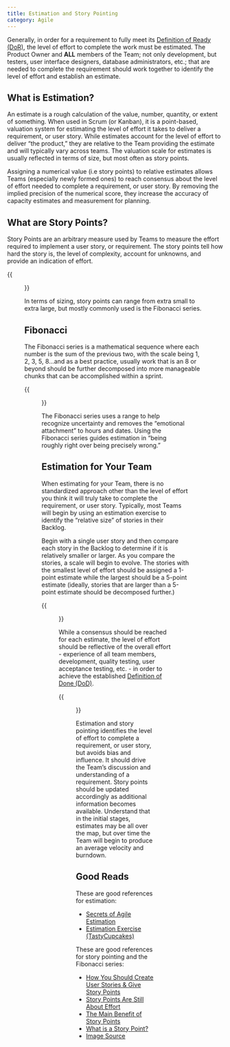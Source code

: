 ```yaml
---
title: Estimation and Story Pointing
category: Agile
---
```


Generally, in order for a requirement to fully meet its [Definition of Ready (DoR)](/guides/glossary/#definition-of-ready), the level of effort to complete the work must be estimated. The Product Owner and **ALL** members of the Team; not only development, but testers, user interface designers, database administrators, etc.; that are needed to complete the requirement should work together to identify the level of effort and establish an estimate.


## What is Estimation?

An estimate is a rough calculation of the value, number, quantity, or extent of something. When used in Scrum (or Kanban), it is a point-based, valuation system for estimating the level of effort it takes to deliver a requirement, or user story. While estimates account for the level of effort to deliver “the product,” they are relative to the Team providing the estimate and will typically vary across teams. The valuation scale for estimates is usually reflected in terms of size, but most often as story points.

Assigning a numerical value (i.e story points) to relative estimates allows Teams (especially newly formed ones) to reach consensus about the level of effort needed to complete a requirement, or user story. By removing the implied precision of the numerical score, they increase the accuracy of capacity estimates and measurement for planning.


## What are Story Points?

Story Points are an arbitrary measure used by Teams to measure the effort required to implement a user story, or requirement. The story points tell how hard the story is, the level of complexity, account for unknowns, and provide an indication of effort.

{{<figure src="/assets/img/guides/maxresdefault_ed.png"
  alt="Point-based System. Small (1pt): no sweat. Medium (3pt): nothing we can't handle. Large (5pt): this is going to take some effort."
  class="display-block margin-x-auto maxw-tablet">}}

In terms of sizing, story points can range from extra small to extra large, but mostly commonly used is the Fibonacci series.


## Fibonacci

The Fibonacci series is a mathematical sequence where each number is the sum of the previous two, with the scale being 1, 2, 3, 5, 8…and as a best practice, usually work that is an 8 or beyond should be further decomposed into more manageable chunks that can be accomplished within a sprint.

{{<figure src="/assets/img/guides/Fibonacci_Sequence_1.jpg"
  alt="Fibonacci Series: 1, 1, 2, 3, 5, 13, 21, 34, 55, 89, etc"
  class="display-block margin-x-auto maxw-tablet">}}

The Fibonacci series uses a range to help recognize uncertainty and removes the “emotional attachment” to hours and dates. Using the Fibonacci series guides estimation in “being roughly right over being precisely wrong.”


## Estimation for Your Team

When estimating for your Team, there is no standardized approach other than the level of effort you think it will truly take to complete the requirement, or user story. Typically, most Teams will begin by using an estimation exercise to identify the “relative size” of stories in their Backlog.

Begin with a single user story and then compare each story in the Backlog to determine if it is relatively smaller or larger. As you compare the stories, a scale will begin to evolve. The stories with the smallest level of effort should be assigned a 1-point estimate while the largest should be a 5-point estimate (ideally, stories that are larger than a 5-point estimate should be decomposed further.)

{{<figure src="/assets/img/guides/Klimov_FIGURE.png"
  alt="Pointing Story Cards distributed across a board"
  class="display-block margin-x-auto maxw-tablet">}}

While a consensus should be reached for each estimate, the level of effort should be reflective of the overall effort - experience of all team members, development, quality testing, user acceptance testing, etc. - in order to achieve the established [Definition of Done (DoD)](/guides/glossary/#definition-of-done).

{{<figure src="/assets/img/guides/communities_consensus.png"
  alt="Illustration of a team transitioning from having different point sizes in mind to agreeing on a specific point size"
  class="display-block margin-x-auto maxw-tablet">}}

Estimation and story pointing identifies the level of effort to complete a requirement, or user story, but avoids bias and influence. It should drive the Team’s discussion and understanding of a requirement. Story points should be updated accordingly as additional information becomes available. Understand that in the initial stages, estimates may be all over the map, but over time the Team will begin to produce an average velocity and burndown.


## Good Reads

These are good references for estimation:

* [Secrets of Agile Estimation](https://www.atlassian.com/agile/estimation)
* [Estimation Exercise (TastyCupcakes)](http://tastycupcakes.org/tag/estimation/)

These are good references for story pointing and the Fibonacci series:

* [How You Should Create User Stories & Give Story Points](https://hackernoon.com/following-agile-this-is-how-you-should-create-user-stories-and-give-story-points-bdffba0cfe5a#.1qcc949on)
* [Story Points Are Still About Effort](https://www.mountaingoatsoftware.com/blog/story-points-are-still-about-effort)
* [The Main Benefit of Story Points](https://www.mountaingoatsoftware.com/blog/the-main-benefit-of-story-points)
* [What is a Story Point?](https://agilefaq.wordpress.com/2007/11/13/what-is-a-story-point/)
* [Image Source](https://agilewarrior.wordpress.com/tag/estimation/)

